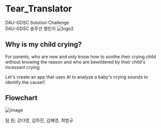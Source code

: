 # Tear_Translator
DAU-GDSC Solution Challenge  
DAU-GDSC 솔루션 챌린지
![logo2](https://github.com/hyeyeoung/Tear_Translator/assets/101037541/900ca4c8-78c9-4ee3-8634-fc15caec2a31)

## Why is my child crying?
For parents,
who are new and only know how to soothe their crying child without knowing the reason and who are bewildered by their child's incessant crying.

Let's create an app that uses AI to analyze a baby's crying sounds to identify the cause!!

## Flowchart
![image](https://github.com/hajiiiin/Tear_Translator/assets/101037541/1d237ef9-b459-43c0-822b-f44541cedd48)

팀 원; 강다영, 김하진, 김혜영, 최범규
